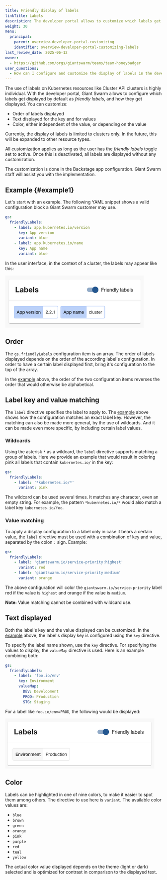 ```yaml
---
title: Friendly display of labels
linkTitle: Labels
description: The developer portal allows to customize which labels get displayed as friendly labels, and how they are displayed.
weight: 30
menu:
  principal:
    parent: overview-developer-portal-customizing
    identifier: overview-developer-portal-customizing-labels
last_review_date: 2025-06-12
owner:
  - https://github.com/orgs/giantswarm/teams/team-honeybadger
user_questions:
  - How can I configure and customize the display of labels in the developer portal?
---
```


The use of labels on Kubernetes resources like Cluster API clusters is highly individual. With the developer portal, Giant Swarm allows to configure which labels get displayed by default as _friendly labels_, and how they get displayed. You can customize:

- Order of labels displayed
- Text displayed for the key and for values
- Color, either independent of the value, or depending on the value

Currently, the display of labels is limited to clusters only. In the future, this will be expanded to other resource types.

All customization applies as long as the user has the _friendly labels_ toggle set to active. Once this is deactivated, all labels are displayed without any customization.

The customization is done in the Backstage app configuration. Giant Swarm staff will assist you with the implementation.

## Example {#example1}

Let's start with an example. The following YAML snippet shows a valid configuration block a Giant Swarm customer may use.

```yaml
gs:
  friendlyLabels:
    - label: app.kubernetes.io/version
      key: App version
      variant: blue
    - label: app.kubernetes.io/name
      key: App name
      variant: blue
```

In the user interface, in the context of a cluster, the labels may appear like this:

![Screenshot shows two labels with a blue background, one "App version" and one "App name"](./screenshot_ex1.png)

## Order

The `gs.friendlyLabels` configuration item is an array. The order of labels displayed depends on the order of the according label's configuration. In order to have a certain label displayed first, bring it's configuration to the top of the array.

In the [example](#example1) above, the order of the two configuration items reverses the order that would otherwise be alphabetical.

## Label key and value matching

The `label` directive specifies the label to apply to. The [example](#example1) above shows how the configuration matches an exact label key. However, the matching can also be made more general, by the use of wildcards. And it can be made even more specific, by including certain label values.

### Wildcards

Using the asterisk `*` as a wildcard, the `label` directive supports matching a group of labels. Here we provide an example that would result in coloring pink all labels that contain `kubernetes.io/` in the key:

```yaml
gs:
  friendlyLabels:
    - label: '*kubernetes.io/*'
      variant: pink
```

The wildcard can be used several times. It matches any character, even an empty string. For example, the pattern `*kubernetes.io/*` would also match a label key `kubernetes.io/foo`.

### Value matching

To apply a display configuration to a label only in case it bears a certain value, the `label` directive must be used with a combination of key and value, separated by the colon `:` sign. Example:

```yaml
gs:
  friendlyLabels:
    - label: 'giantswarm.io/service-priority:highest'
      variant: red
    - label: 'giantswarm.io/service-priority:medium'
      variant: orange
```

The above configuration will color the `giantswarm.io/service-priority` label red if the value is `highest` and orange if the value is `medium`.

**Note:** Value matching cannot be combined with wildcard use.

## Text displayed

Both the label's key and the value displayed can be customized. In the [example](#example1) above, the label's display key is configured using the `key` directive.

To specify the label name shown, use the `key` directive. For specifying the values to display, the `valueMap` directive is used. Here is an example combining both:

```yaml
gs:
  friendlyLabels:
    - label: 'foo.io/env'
      key: Environment
      valueMap:
        DEV: Development
        PROD: Production
        STG: Staging
```

For a label like `foo.io/env=PROD`, the following would be displayed:

![Screenshot shows a label where display name and value have been overwritten](./screenshot_valuemap.png)


## Color

Labels can be highlighted in one of nine colors, to make it easier to spot them among others. The directive to use here is `variant`. The available color values are: 

- `blue`
- `brown`
- `green`
- `orange`
- `pink`
- `purple`
- `red`
- `teal`
- `yellow`

The actual color value displayed depends on the theme (light or dark) selected and is optimized for contrast in comparison to the displayed text.
